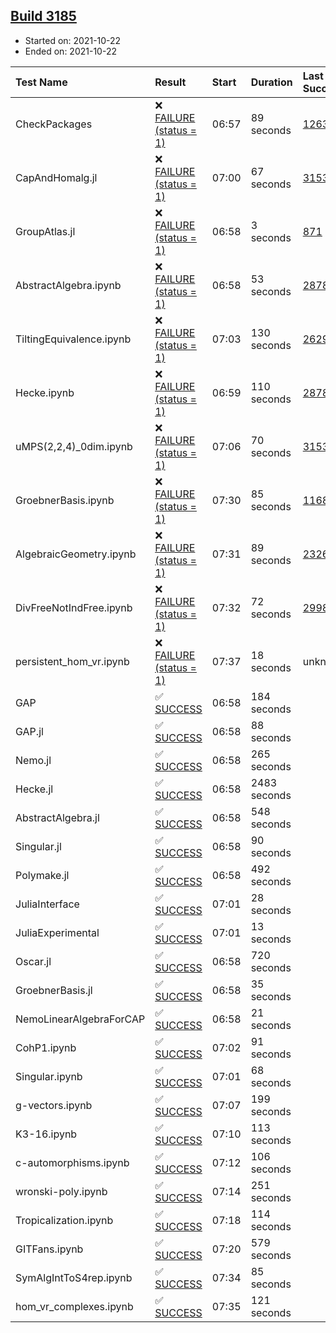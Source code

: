## [Build 3185](https://oscarci.mathematik.uni-kl.de/job/oscar-stable/3185/)

* Started on: 2021-10-22
* Ended on: 2021-10-22

| Test Name    | Result | Start | Duration | Last Success | First Failure |
|:-------------|:-------|:------|:---------|:-------------|:--------------|
| CheckPackages | ❌ [FAILURE (status = 1)](https://oscarci.mathematik.uni-kl.de/job/oscar-stable/3185/artifact/logs/build-3185/CheckPackages.log) | 06:57 | 89 seconds | [1263](https://oscarci.mathematik.uni-kl.de/job/oscar-stable/1263/) | [1264](https://oscarci.mathematik.uni-kl.de/job/oscar-stable/1264/) |
| CapAndHomalg.jl | ❌ [FAILURE (status = 1)](https://oscarci.mathematik.uni-kl.de/job/oscar-stable/3185/artifact/logs/build-3185/CapAndHomalg.jl.log) | 07:00 | 67 seconds | [3153](https://oscarci.mathematik.uni-kl.de/job/oscar-stable/3153/) | [3154](https://oscarci.mathematik.uni-kl.de/job/oscar-stable/3154/) |
| GroupAtlas.jl | ❌ [FAILURE (status = 1)](https://oscarci.mathematik.uni-kl.de/job/oscar-stable/3185/artifact/logs/build-3185/GroupAtlas.jl.log) | 06:58 | 3 seconds | [871](https://oscarci.mathematik.uni-kl.de/job/oscar-stable/871/) | [872](https://oscarci.mathematik.uni-kl.de/job/oscar-stable/872/) |
| AbstractAlgebra.ipynb | ❌ [FAILURE (status = 1)](https://oscarci.mathematik.uni-kl.de/job/oscar-stable/3185/artifact/logs/build-3185/AbstractAlgebra.ipynb.log) | 06:58 | 53 seconds | [2878](https://oscarci.mathematik.uni-kl.de/job/oscar-stable/2878/) | [2879](https://oscarci.mathematik.uni-kl.de/job/oscar-stable/2879/) |
| TiltingEquivalence.ipynb | ❌ [FAILURE (status = 1)](https://oscarci.mathematik.uni-kl.de/job/oscar-stable/3185/artifact/logs/build-3185/TiltingEquivalence.ipynb.log) | 07:03 | 130 seconds | [2629](https://oscarci.mathematik.uni-kl.de/job/oscar-stable/2629/) | [2630](https://oscarci.mathematik.uni-kl.de/job/oscar-stable/2630/) |
| Hecke.ipynb | ❌ [FAILURE (status = 1)](https://oscarci.mathematik.uni-kl.de/job/oscar-stable/3185/artifact/logs/build-3185/Hecke.ipynb.log) | 06:59 | 110 seconds | [2878](https://oscarci.mathematik.uni-kl.de/job/oscar-stable/2878/) | [2879](https://oscarci.mathematik.uni-kl.de/job/oscar-stable/2879/) |
| uMPS(2,2,4)_0dim.ipynb | ❌ [FAILURE (status = 1)](https://oscarci.mathematik.uni-kl.de/job/oscar-stable/3185/artifact/logs/build-3185/uMPS-2-2-4-_0dim.ipynb.log) | 07:06 | 70 seconds | [3153](https://oscarci.mathematik.uni-kl.de/job/oscar-stable/3153/) | [3154](https://oscarci.mathematik.uni-kl.de/job/oscar-stable/3154/) |
| GroebnerBasis.ipynb | ❌ [FAILURE (status = 1)](https://oscarci.mathematik.uni-kl.de/job/oscar-stable/3185/artifact/logs/build-3185/GroebnerBasis.ipynb.log) | 07:30 | 85 seconds | [1168](https://oscarci.mathematik.uni-kl.de/job/oscar-stable/1168/) | [1169](https://oscarci.mathematik.uni-kl.de/job/oscar-stable/1169/) |
| AlgebraicGeometry.ipynb | ❌ [FAILURE (status = 1)](https://oscarci.mathematik.uni-kl.de/job/oscar-stable/3185/artifact/logs/build-3185/AlgebraicGeometry.ipynb.log) | 07:31 | 89 seconds | [2326](https://oscarci.mathematik.uni-kl.de/job/oscar-stable/2326/) | [2327](https://oscarci.mathematik.uni-kl.de/job/oscar-stable/2327/) |
| DivFreeNotIndFree.ipynb | ❌ [FAILURE (status = 1)](https://oscarci.mathematik.uni-kl.de/job/oscar-stable/3185/artifact/logs/build-3185/DivFreeNotIndFree.ipynb.log) | 07:32 | 72 seconds | [2998](https://oscarci.mathematik.uni-kl.de/job/oscar-stable/2998/) | [2999](https://oscarci.mathematik.uni-kl.de/job/oscar-stable/2999/) |
| persistent_hom_vr.ipynb | ❌ [FAILURE (status = 1)](https://oscarci.mathematik.uni-kl.de/job/oscar-stable/3185/artifact/logs/build-3185/persistent_hom_vr.ipynb.log) | 07:37 | 18 seconds | unknown | unknown |
| GAP | ✅ [SUCCESS](https://oscarci.mathematik.uni-kl.de/job/oscar-stable/3185/artifact/logs/build-3185/GAP.log) | 06:58 | 184 seconds |  |  |
| GAP.jl | ✅ [SUCCESS](https://oscarci.mathematik.uni-kl.de/job/oscar-stable/3185/artifact/logs/build-3185/GAP.jl.log) | 06:58 | 88 seconds |  |  |
| Nemo.jl | ✅ [SUCCESS](https://oscarci.mathematik.uni-kl.de/job/oscar-stable/3185/artifact/logs/build-3185/Nemo.jl.log) | 06:58 | 265 seconds |  |  |
| Hecke.jl | ✅ [SUCCESS](https://oscarci.mathematik.uni-kl.de/job/oscar-stable/3185/artifact/logs/build-3185/Hecke.jl.log) | 06:58 | 2483 seconds |  |  |
| AbstractAlgebra.jl | ✅ [SUCCESS](https://oscarci.mathematik.uni-kl.de/job/oscar-stable/3185/artifact/logs/build-3185/AbstractAlgebra.jl.log) | 06:58 | 548 seconds |  |  |
| Singular.jl | ✅ [SUCCESS](https://oscarci.mathematik.uni-kl.de/job/oscar-stable/3185/artifact/logs/build-3185/Singular.jl.log) | 06:58 | 90 seconds |  |  |
| Polymake.jl | ✅ [SUCCESS](https://oscarci.mathematik.uni-kl.de/job/oscar-stable/3185/artifact/logs/build-3185/Polymake.jl.log) | 06:58 | 492 seconds |  |  |
| JuliaInterface | ✅ [SUCCESS](https://oscarci.mathematik.uni-kl.de/job/oscar-stable/3185/artifact/logs/build-3185/JuliaInterface.log) | 07:01 | 28 seconds |  |  |
| JuliaExperimental | ✅ [SUCCESS](https://oscarci.mathematik.uni-kl.de/job/oscar-stable/3185/artifact/logs/build-3185/JuliaExperimental.log) | 07:01 | 13 seconds |  |  |
| Oscar.jl | ✅ [SUCCESS](https://oscarci.mathematik.uni-kl.de/job/oscar-stable/3185/artifact/logs/build-3185/Oscar.jl.log) | 06:58 | 720 seconds |  |  |
| GroebnerBasis.jl | ✅ [SUCCESS](https://oscarci.mathematik.uni-kl.de/job/oscar-stable/3185/artifact/logs/build-3185/GroebnerBasis.jl.log) | 06:58 | 35 seconds |  |  |
| NemoLinearAlgebraForCAP | ✅ [SUCCESS](https://oscarci.mathematik.uni-kl.de/job/oscar-stable/3185/artifact/logs/build-3185/NemoLinearAlgebraForCAP.log) | 06:58 | 21 seconds |  |  |
| CohP1.ipynb | ✅ [SUCCESS](https://oscarci.mathematik.uni-kl.de/job/oscar-stable/3185/artifact/logs/build-3185/CohP1.ipynb.log) | 07:02 | 91 seconds |  |  |
| Singular.ipynb | ✅ [SUCCESS](https://oscarci.mathematik.uni-kl.de/job/oscar-stable/3185/artifact/logs/build-3185/Singular.ipynb.log) | 07:01 | 68 seconds |  |  |
| g-vectors.ipynb | ✅ [SUCCESS](https://oscarci.mathematik.uni-kl.de/job/oscar-stable/3185/artifact/logs/build-3185/g-vectors.ipynb.log) | 07:07 | 199 seconds |  |  |
| K3-16.ipynb | ✅ [SUCCESS](https://oscarci.mathematik.uni-kl.de/job/oscar-stable/3185/artifact/logs/build-3185/K3-16.ipynb.log) | 07:10 | 113 seconds |  |  |
| c-automorphisms.ipynb | ✅ [SUCCESS](https://oscarci.mathematik.uni-kl.de/job/oscar-stable/3185/artifact/logs/build-3185/c-automorphisms.ipynb.log) | 07:12 | 106 seconds |  |  |
| wronski-poly.ipynb | ✅ [SUCCESS](https://oscarci.mathematik.uni-kl.de/job/oscar-stable/3185/artifact/logs/build-3185/wronski-poly.ipynb.log) | 07:14 | 251 seconds |  |  |
| Tropicalization.ipynb | ✅ [SUCCESS](https://oscarci.mathematik.uni-kl.de/job/oscar-stable/3185/artifact/logs/build-3185/Tropicalization.ipynb.log) | 07:18 | 114 seconds |  |  |
| GITFans.ipynb | ✅ [SUCCESS](https://oscarci.mathematik.uni-kl.de/job/oscar-stable/3185/artifact/logs/build-3185/GITFans.ipynb.log) | 07:20 | 579 seconds |  |  |
| SymAlgIntToS4rep.ipynb | ✅ [SUCCESS](https://oscarci.mathematik.uni-kl.de/job/oscar-stable/3185/artifact/logs/build-3185/SymAlgIntToS4rep.ipynb.log) | 07:34 | 85 seconds |  |  |
| hom_vr_complexes.ipynb | ✅ [SUCCESS](https://oscarci.mathematik.uni-kl.de/job/oscar-stable/3185/artifact/logs/build-3185/hom_vr_complexes.ipynb.log) | 07:35 | 121 seconds |  |  |
